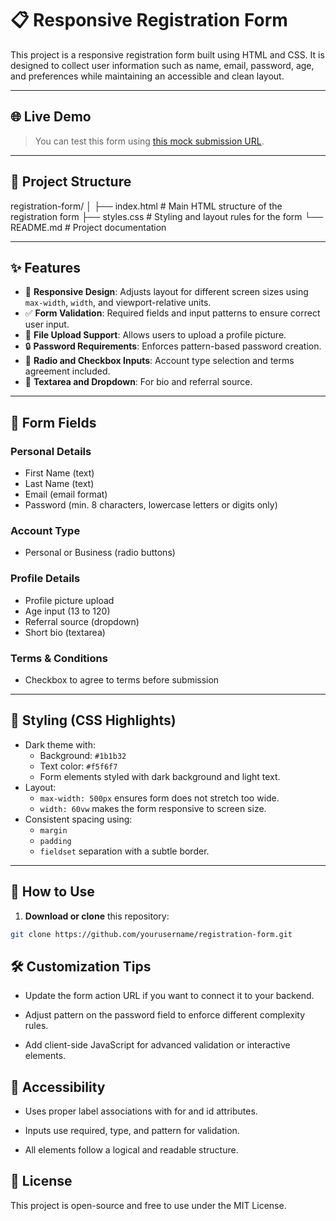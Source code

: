 # 📋 Responsive Registration Form

This project is a responsive registration form built using HTML and CSS. It is designed to collect user information such as name, email, password, age, and preferences while maintaining an accessible and clean layout.

---

## 🌐 Live Demo

> You can test this form using [this mock submission URL](https://register-demo.freecodecamp.org).

---

## 📁 Project Structure

registration-form/
│
├── index.html # Main HTML structure of the registration form
├── styles.css # Styling and layout rules for the form
└── README.md # Project documentation


---

## ✨ Features

- 📱 **Responsive Design**: Adjusts layout for different screen sizes using `max-width`, `width`, and viewport-relative units.
- ✅ **Form Validation**: Required fields and input patterns to ensure correct user input.
- 📸 **File Upload Support**: Allows users to upload a profile picture.
- 🔒 **Password Requirements**: Enforces pattern-based password creation.
- 🔘 **Radio and Checkbox Inputs**: Account type selection and terms agreement included.
- 📝 **Textarea and Dropdown**: For bio and referral source.

---

## 📜 Form Fields

### **Personal Details**
- First Name (text)
- Last Name (text)
- Email (email format)
- Password (min. 8 characters, lowercase letters or digits only)

### **Account Type**
- Personal or Business (radio buttons)

### **Profile Details**
- Profile picture upload
- Age input (13 to 120)
- Referral source (dropdown)
- Short bio (textarea)

### **Terms & Conditions**
- Checkbox to agree to terms before submission

---

## 🎨 Styling (CSS Highlights)

- Dark theme with:
  - Background: `#1b1b32`
  - Text color: `#f5f6f7`
  - Form elements styled with dark background and light text.
- Layout:
  - `max-width: 500px` ensures form does not stretch too wide.
  - `width: 60vw` makes the form responsive to screen size.
- Consistent spacing using:
  - `margin`
  - `padding`
  - `fieldset` separation with a subtle border.

---

## 🚀 How to Use

1. **Download or clone** this repository:

```bash
git clone https://github.com/yourusername/registration-form.git
```


## 🛠️ Customization Tips
- Update the form action URL if you want to connect it to your backend.

- Adjust pattern on the password field to enforce different complexity rules.

- Add client-side JavaScript for advanced validation or interactive elements.

## 🧩 Accessibility
- Uses proper label associations with for and id attributes.

- Inputs use required, type, and pattern for validation.

- All elements follow a logical and readable structure.

## 🧪 License
This project is open-source and free to use under the MIT License.
